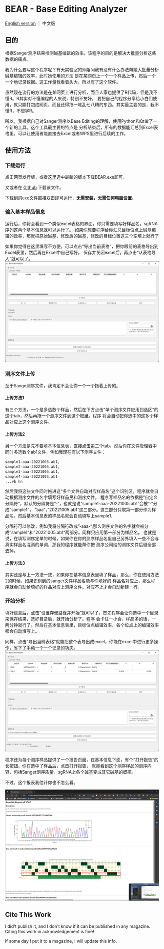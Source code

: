 # BEAR - Base Editing Analyzer
[English version](/README.md) ｜ 中文版
## 目的
根据Sanger测序结果推测碱基编辑的效率。该程序的目的是解决大批量分析这些数据的痛点。

我为什么要写这个程序呢？有天实验室的师姐问我有没有什么办法帮她大批量分析碱基编辑的效率，此时她使用的方法
是在某网页上一个一个样品上传，然后一个一个地记录数据。这工作量我看着头大，所以有了这个软件。

虽然现在流行的方法是在某网页上进行分析，而且人家也提供了R代码，但是我不懂R。R其实对不懂编程的人来说，特别不友好，
要把自己的程序分享给小白们使用，就只能打包成网页，而且还得拖一堆乱七八糟的东西。其实最主要的是，我不懂R，不想学R。

所以，我根据自己对Sanger测序以Base Editing的理解，使用Python和Qt做了一个新的工具。这个工具最主要的特点是
分析结束后，所有的数据能汇总到Excel表格里，可以让使用者能直接去Excel或者WPS里进行后续的工作。


## 使用方法
### 下载运行
点击网页发行版，或者[这里](https://gitee.com/MasterChiefm/BEAR/releases/latest)选中最新的版本下载BEAR.exe即可。

又或者在 [Github](https://github.com/Masterchiefm/BEAR/releases/latest) 下载该文件。

下载到的exe文件直接双击即可运行，**无需安装，无需任何电脑设置**。


### 输入基本样品信息
运行后，你将会看到一个类似excel表格的界面，你只需要填写好样品名，sgRNA序列这两个基本信息就可以运行了。
如果你想要程序给你汇总目标位点上碱基编辑的效率，那就把原始碱基，修改后的碱基，修改的目标位置这三个空填上就行了

如果你觉得在这里填写不方便，可以点击“导出当前表格”，把你眼前的表格导出到Excel表里，然后再在Excel中自己写好。
保存并关闭excel后，再点击“从表格导入”就可以了。
![](/screenshot.png)

### 测序文件上传
至于Sange测序文件，我肯定不会让你一个一个拖着上传的。

#### 上传方法1
有三个方法，一个是多选数个样品，然后在下方点击“单个测序文件应用到选区”的这个tab，然后再拖一个测序文件到这个框里。程序
将会自动把你选中的这多个样品对应上这个测序文件。

#### 上传方法2
另一个方法是先不要填基本信息表，直接点击第二个tab，然后你在文件管理器中同时多选数个ab1文件，例如我现在有以下测序文件：
```commandline
sample1-aaa-20221005.ab1,
sample2-aaa-20221005.ab1,
sample3-aaa-20221005.ab1,
sample4-aaa-20221005.ab1
...vb hn
```
然后我将这些文件同时拖进这“多个文件自动对应样品名”这个识别区，程序就会自动根据测序文件的名字填写好样品民和测序文件。
程序写样品名的依据是”自定义分隔符“，默认的分隔符是”-“，也就是说”sample1-aaa-20221005.ab1“会被”-“分成”sample1“，
”aaa“，”20221005.ab1“这三部分。这三部分只取第一部分作为样品名。然后基本信息表的样品名就会自动填写上sample1.

分隔符可以修改，例如我将分隔符改成”-aaa-“,那么测序文件的名字就会被分成”sample1“和”20221005.ab1“两部分。同样只应用第一部分为样品名。
也就是说，在填写测序定单的时候，如果你在你的测序样品名里自己另外填入一些不会与真实样品名混淆的单词，那我的程序就能帮你把
测序公司给的测序文件后缀全部去掉。


#### 上传方法3
其实还是与上一方法一致，如果你在基本信息表里填了样品，那么，你在使用方法2的时候，如果识别到的sanger文件样品名能与你填好的
样品名对应上，那么程序就会自动给填好的样品对应上测序文件。对应不上才会自动新建一行。

### 开始分析
填好信息后，点击”设置存储路径并开始“就可以了。首先程序会让你选中一个目录来保存结果，选好目录后，就开始分析了。程序
会卡住一小会，样品多的话，一两分钟就行了。然后在基本信息表里，目标位点编辑效率、各个位点上的编辑效率都会自动填写上。

同样，点击”导出当前表格“就能把整个表导出成excel，你能在excel中进行更多操作，省下了手动一个一个记录的功夫。
![](/screenshot2.png)

程序还为每个测序样品提供了一个报告页面，在基本信息下面，有个”打开报告“的长按钮，你在选中了样品后，点击打开报告，
就能看到这个测序样品的测序内容，包括Sanger测序质量，sgRNA上各个碱基变成其它碱基的概率。

不过，这个报表我估计你也不怎么看。

![](/screenshot3.png)


## Cite This Work
I did't publish it, and I don't know if it can be published in any magazine.
Citing this work in acknowledgement is fine!

If some day I put it to a magazine, I will update this info.

